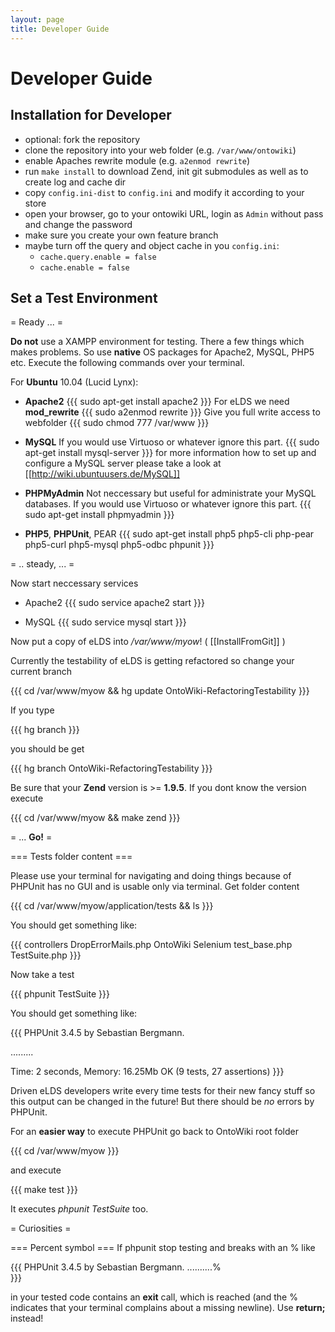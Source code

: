 ```yaml
---
layout: page
title: Developer Guide
---
```


# Developer Guide

## Installation for Developer

* optional: fork the repository
* clone the repository into your web folder (e.g. `/var/www/ontowiki`)
* enable Apaches rewrite  module (e.g. `a2enmod rewrite`)
* run `make install` to download Zend, init git submodules as well as to create log and cache dir
* copy `config.ini-dist` to `config.ini` and modify it according to your store
* open your browser, go to your ontowiki URL, login as `Admin` without pass and change the password
* make sure you create your own feature branch
* maybe turn off the query and object cache in you `config.ini`:
  * `cache.query.enable = false`
  * `cache.enable = false`

## Set a Test Environment

= Ready ... =

**Do not** use a XAMPP environment for testing. There a few things which makes problems. So use **native** OS packages for Apache2, MySQL, PHP5 etc. Execute the following commands over your terminal. 

For **Ubuntu** 10.04 (Lucid Lynx):

  * **Apache2**
{{{
sudo apt-get install apache2 
}}}
  For eLDS we need **mod_rewrite**
{{{
sudo a2enmod rewrite
}}}
  Give you full write access to webfolder
{{{
sudo chmod 777 /var/www
}}}

  * **MySQL**
  If you would use Virtuoso or whatever ignore this part. 
{{{
sudo apt-get install mysql-server
}}}
  for more information how to set up and configure a MySQL server please take a look at [[http://wiki.ubuntuusers.de/MySQL]]

  * **PHPMyAdmin**
  Not neccessary but useful for administrate your MySQL databases. If you would use Virtuoso or whatever ignore this part.
{{{
sudo apt-get install phpmyadmin
}}}
  * **PHP5**, **PHPUnit**, PEAR
{{{
sudo apt-get install php5 php5-cli php-pear php5-curl php5-mysql php5-odbc phpunit
}}}


= .. steady, ... =

Now start neccessary services

  * Apache2
{{{
sudo service apache2 start
}}}

  * MySQL
{{{
sudo service mysql start
}}}

Now put a copy of eLDS into */var/www/myow*! ( [[InstallFromGit]] )

Currently the testability of eLDS is getting refactored so change your current branch 

{{{
cd /var/www/myow && hg update OntoWiki-RefactoringTestability
}}}

If you type 

{{{
hg branch
}}}

you should be get

{{{
hg branch 
OntoWiki-RefactoringTestability
}}}

Be sure that your **Zend** version is >= **1.9.5**. If you dont know the version execute

{{{
cd /var/www/myow && make zend
}}}

= ... **Go!** =

=== Tests folder content ===

Please use your terminal for navigating and doing things because of PHPUnit has no GUI and is usable only via terminal. Get folder content

{{{
cd /var/www/myow/application/tests && ls
}}}

You should get something like:

{{{ 
controllers  DropErrorMails.php  OntoWiki  Selenium  test_base.php  TestSuite.php
}}}

Now take a test

{{{
phpunit TestSuite
}}}

You should get something like:

{{{
PHPUnit 3.4.5 by Sebastian Bergmann.

.........

Time: 2 seconds, Memory: 16.25Mb
OK (9 tests, 27 assertions)
}}}

Driven eLDS developers write every time tests for their new fancy stuff so this output can be changed in the future! But there should be _no_ errors by PHPUnit.

For an **easier way** to execute PHPUnit go back to OntoWiki root folder

{{{
cd /var/www/myow
}}}

and execute 

{{{
make test
}}}

It executes _phpunit TestSuite_ too.

= Curiosities =

=== Percent symbol ===
If phpunit stop testing and breaks with an % like

{{{
PHPUnit 3.4.5 by Sebastian Bergmann.
..........%     
}}}

in your tested code contains an **exit** call, which is reached (and the % indicates that your terminal complains about a missing newline). Use **return;** instead!
